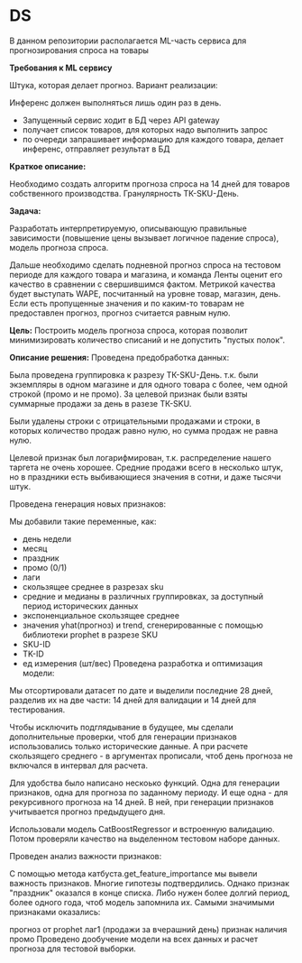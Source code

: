 # DS
В данном репозитории располагается ML-часть сервиса для прогнозирования спроса на товары 

**Требования к ML сервису**

Штука, которая делает прогноз. Вариант реализации:

Инференс должен выполняться лишь один раз в день.
- Запущенный сервис ходит в БД через API gateway
- получает список товаров, для которых надо выполнить запрос
- по очереди запрашивает информацию для каждого товара, делает инференс, отправляет результат в БД


**Краткое описание:**

Необходимо создать алгоритм прогноза спроса на 14 дней для товаров собственного 
производства. Гранулярность ТК-SKU-День. 

**Задача:**

Разработать интерпретируемую, описывающую правильные
зависимости (повышение цены вызывает логичное падение спроса), модель прогноза спроса.

Дальше необходимо сделать подневной прогноз спроса на тестовом периоде для каждого товара
и магазина, и команда Ленты оценит его качество в сравнении с свершившимся фактом. 
Метрикой качества будет выступать WAPE, посчитанный на уровне товар, магазин, день. Если 
есть пропущенные значения и по каким-то товарам не предоставлен прогноз, прогноз считается
равным нулю.


**Цель:**
Построить модель прогноза спроса, которая позволит минимизировать количество списаний и не допустить "пустых полок".

  

**Описание решения:**
Проведена предобработка данных:

Была проведена группировка к разрезу ТК-SKU-День. т.к. были экземпляры в одном магазине и для одного товара с более, чем одной строкой (промо и не промо). За целевой признак были взяты суммарные продажи за день в разезе ТК-SKU.

Были удалены строки с отрицательными продажами и строки, в которых количество продаж равно нулю, но сумма продаж не равна нулю.

Целевой признак был логарифмирован, т.к. распределение нашего таргета не очень хорошее. Средние продажи всего в несколько штук, но в праздники есть выбивающиеся значения в сотни, и даже тысячи штук.

Проведена генерация новых признаков:

Мы добавили такие переменные, как:

- день недели
- месяц
- праздник
- промо (0/1)
- лаги
- скользящее среднее в разрезах sku
- средние и медианы в различных группировках, за доступный период исторических данных
- экспоненциальное скользящее среднее
- значения yhat(прогноз) и trend, сгенерированные с помощью библиотеки prophet в разрезе SKU
- SKU-ID
- TK-ID
- ед измерения (шт/вес)
Проведена разработка и оптимизация модели:

Мы отсортировали датасет по дате и выделили последние 28 дней, разделив их на две части: 14 дней для валидации и 14 дней для тестирования.

Чтобы исключить подглядывание в будущее, мы сделали дополнительные проверки, чтоб для генерации признаков использовались только исторические данные. А при расчете скользящего среднего - в аргументах прописали, чтоб день прогноза не включался в интервал для расчета.

Для удобства было написано нескоько функций. Одна для генерации признаков, одна для прогноза по заданному периоду. И еще одна - для рекурсивного прогноза на 14 дней. В ней, при генерации признаков учитывается прогноз предыдущего дня.

Использовали модель CatBoostRegressor и встроенную валидацию. Потом проверяли качество на выделенном тестовом наборе данных.

Проведен анализ важности признаков:

С помощью метода катбуста.get_feature_importance мы вывели важность признаков. Многие гипотезы подтвердились. Однако признак "праздник" оказался в конце списка. Либо нужен более долгий период, более одного года, чтоб модель запомнила их. Самыми значимыми признаками оказались:

прогноз от prophet
лаг1 (продажи за вчерашний день)
признак наличия промо
Проведено дообучение модели на всех данных и расчет прогноза для тестовой выборки.
